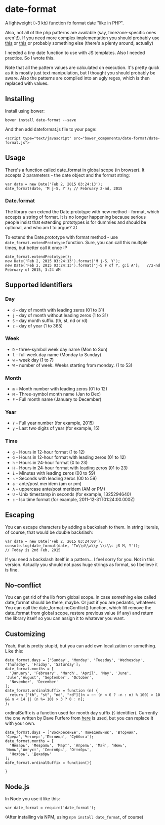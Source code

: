 date-format
===

A lightweight (~3 kb) function fo format date "like in PHP".

Also, not all of the php patterns are available (say, timezone-specific ones aren't!). If you need more complex
implementation you should probably use [this](http://phpjs.org/functions/date/) or
[this](https://github.com/jacwright/date.format) or probably something else (there's a plenty around, actually)

I needed a tiny date function to use with JS templates. Also I needed practice. So I wrote this.

Note that all the pattern values are calculated on execution. It's pretty quick as it is mostly just text manipulation,
but I thought you should probably be aware. Also the patterns are compiled into an ugly regex, which is then replaced with
values.

Installing
---

Install using bower:

    bower install date-format --save

And then add dateformat.js file to your page:

    <script type="text/javascript" src="bower_components/date-format/date-format.js">

Usage
---

There's a function called date_format in global scope (in browser). It accepts 2 parameters - the date object and the format string:

    var date = new Date('Feb 2, 2015 03:24:13');
    date_format(date, 'M j-S, Y'); // February 2-nd, 2015

### Date.format

The library can extend the Date.prototype with new method - format, which accepts a string of format. It is no longer happening because serious people insist that extending prototypes is for dummies and should be optional, and who am I to argue? :D

To extend the Date.prototype with format method - use `date_format.extendPrototype` function. Sure, you can call this multiple times, but better call it once :P

    date_format.extendPrototype();
    new Date('Feb 2, 2015 03:24:13').format('M j-S, Y');            
    new Date('Feb 2, 2015 03:24:13').format('j-S F of Y, g:i A');   //2-nd February of 2015, 3:24 AM

Supported identifiers
---

### Day

 - `d` - day of month with leading zeros (01 to 31)
 - `j` - day of month without leading zeros (1 to 31)
 - `S` - day month suffix. (th, st, nd or rd)
 - `z` - day of year (1 to 365)

### Week

 - `D` - three-symbol week day name (Mon to Sun)
 - `l` - full week day name (Monday to Sunday)
 - `w` - week day (1 to 7)
 - `W` - number of week. Weeks starting from monday. (1 to 53)

### Month 

 - `m` - Month number with leading zeros (01 to 12)
 - `M` - Three-symbol month name (Jan to Dec)
 - `F` - Full month name (January to December)

### Year

 - `Y` - Full year number (for example, 2015)
 - `y` - Last two digits of year (for example, 15)

### Time

 - `g` - Hours in 12-hour format (1 to 12)
 - `G` - Hours in 12-hour format with leading zeros (01 to 12)
 - `h` - Hours in 24-hour format (0 to 23)
 - `H` - Hours in 24-hour format with leading zeros (01 to 23)
 - `i` - Minutes with leading zeros (00 to 59)
 - `s` - Seconds with leading zeros (00 to 59)
 - `a` - ante/post meridem (am or pm)
 - `A` - uppercase ante/post meridem (AM or PM)
 - `U` - Unix timestamp in seconds (for example, 1325294640)
 - `c` - Iso time format (for example, 2011-12-31T01:24:00.000Z)

Escaping
---

You can escape characters by adding a backslash to them. In string literals, of course, that would be double backslash:

    var date = new Date('Feb 2, 2015 03:24:00');
    console.log(date_format(date, 'To\\d\\a\\y \\i\\s jS M, Y'));
    // Today is 2nd Feb, 2015
    
If you need a backslash itself in a pattern... I feel sorry for you. Not in this version. Actually you should not pass
huge strings as format, so I believe it is fine.

No-conflict
---

You can get rid of the lib from global scope. In case something else called date_format should be there, maybe. Or just
if you are pedantic, whatever. You can call the date_format.noConflict() function, which fill remove the date_format
from global scope, restore previous value (if any) and return the library itself so you can assign it to whatever you
want.

Customizing
---

Yeah, that is pretty stupid, but you can add own localization or something. Like this:

    date_format.days = ['Sunday', 'Monday', 'Tuesday', 'Wednesday', 'Thursday', 'Friday', 'Saturday'];
    date_format.months = [
      'January', 'February', 'March', 'April', 'May', 'June', 'Jule','August', 'September', 'October',
      'November', 'December'
    ];
    date_format.ordinalSuffix = function (n) {
      return ["th", "st", "nd", "rd"][(n = ~~ (n < 0 ? -n : n) % 100) > 10 && n < 14 || (n %= 10) > 3 ? 0 : n];
    };

ordinalSuffix is a function used for month day suffix (`S` identifier). Currently the one written by Dave Furfero from
[here](https://gist.github.com/furf/986113#file-annotated-js) is used, but you can replace it with your own.

    date_format.days = ['Воскресенье',' Понедельник', 'Вторник', 'Среда','Четверг','Пятница', 'Суббота'];
    date_format.months = [
      'Январь', 'Февраль', 'Март', 'Апрель', 'Май', 'Июнь', 'Июль','Август', 'Сентябрь', 'Оттябрь',
      'Ноябрь', 'Декабрь'
    ];
    dafe_format.ordinalSuffix = function(){
    
    }

Node.js
---
In Node you use it like this:

    var date_format = require('date_format');

(After installing via NPM, using `npm install date_format`, of course)
